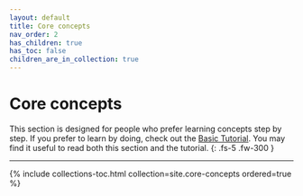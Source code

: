 ```yaml
---
layout: default
title: Core concepts
nav_order: 2
has_children: true
has_toc: false
children_are_in_collection: true
---
```


# Core concepts 

This section is designed for people who prefer learning concepts step by step. If you prefer to learn by doing, check out the [Basic Tutorial]({{site.baseurl}}/docs/basic-tutorial). You may find it useful to read both this section and the tutorial.
{: .fs-5 .fw-300 }

---

<!-- TOC -->
{% include collections-toc.html collection=site.core-concepts ordered=true %}

